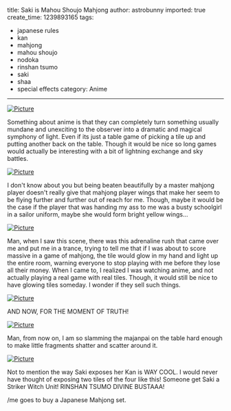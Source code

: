 title: Saki is Mahou Shoujo Mahjong
author: astrobunny
imported: true
create_time: 1239893165
tags:
- japanese rules
- kan
- mahjong
- mahou shoujo
- nodoka
- rinshan tsumo
- saki
- shaa
- special effects
category: Anime
---
 [![](wp-uploads/2009/04/wpid-underwater-mahjong-saki-02-4482bf52-0-500x281.jpg "Picture")](/images/wp-uploads/2009/04/wpid-underwater-mahjong-saki-02-4482bf52-0.jpg)  
  
Something about anime is that they can completely turn something usually mundane and unexciting to the observer into a dramatic and magical symphony of light. Even if its just a table game of picking a tile up and putting another back on the table. Though it would be nice so long games would actually be interesting with a bit of lightning exchange and sky battles.  
<!--more-->  
 [![](wp-uploads/2009/04/wpid-underwater-mahjong-saki-02-4482bf52-4-500x281.jpg "Picture")](/images/wp-uploads/2009/04/wpid-underwater-mahjong-saki-02-4482bf52-4.jpg)  
  
I don't know about you but being beaten beautifully by a master mahjong player doesn't really give that mahjong player wings that make her seem to be flying further and further out of reach for me. Though, maybe it would be the case if the player that was handing my ass to me was a busty schoolgirl in a sailor uniform, maybe she would form bright yellow wings...  
  
 [![](wp-uploads/2009/04/wpid-underwater-mahjong-saki-02-4482bf52-9-500x281.jpg "Picture")](/images/wp-uploads/2009/04/wpid-underwater-mahjong-saki-02-4482bf52-9.jpg)  
  
Man, when I saw this scene, there was this adrenaline rush that came over me and put me in a trance, trying to tell me that if I was about to score massive in a game of mahjong, the tile would glow in my hand and light up the entire room, warning everyone to stop playing with me before they lose all their money. When I came to, I realized I was watching anime, and not actually playing a real game with real tiles. Though, it would still be nice to have glowing tiles someday. I wonder if they sell such things.  
  
 [![](wp-uploads/2009/04/wpid-underwater-mahjong-saki-02-4482bf52-13-500x281.jpg "Picture")](/images/wp-uploads/2009/04/wpid-underwater-mahjong-saki-02-4482bf52-13.jpg)  
  
AND NOW, FOR THE MOMENT OF TRUTH!  
  
 [![](wp-uploads/2009/04/wpid-underwater-mahjong-saki-02-4482bf52-15-500x281.jpg "Picture")](/images/wp-uploads/2009/04/wpid-underwater-mahjong-saki-02-4482bf52-15.jpg)  
  
Man, from now on, I am so slamming the majanpai on the table hard enough to make little fragments shatter and scatter around it.  
  
 [![](wp-uploads/2009/04/wpid-underwater-mahjong-saki-02-4482bf52-17-500x281.jpg "Picture")](/images/wp-uploads/2009/04/wpid-underwater-mahjong-saki-02-4482bf52-17.jpg)  
  
Not to mention the way Saki exposes her Kan is WAY COOL. I would never have thought of exposing two tiles of the four like this! Someone get Saki a Striker Witch Unit! RINSHAN TSUMO DIVINE BUSTAAA!   
  
/me goes to buy a Japanese Mahjong set.